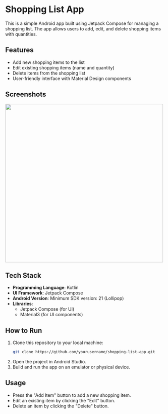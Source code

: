 # Shopping List App

This is a simple Android app built using Jetpack Compose for managing a shopping list. The app allows users to add, edit, and delete shopping items with quantities.

## Features

- Add new shopping items to the list
- Edit existing shopping items (name and quantity)
- Delete items from the shopping list
- User-friendly interface with Material Design components

## Screenshots

<img src="https://github.com/user-attachments/assets/9930225c-b9e6-45bf-880a-09eb7d1a78ea
" width="500" />

## Tech Stack

- **Programming Language**: Kotlin
- **UI Framework**: Jetpack Compose
- **Android Version**: Minimum SDK version: 21 (Lollipop)
- **Libraries**: 
  - Jetpack Compose (for UI)
  - Material3 (for UI components)

## How to Run

1. Clone this repository to your local machine:
    ```bash
    git clone https://github.com/yourusername/shopping-list-app.git
    ```
2. Open the project in Android Studio.
3. Build and run the app on an emulator or physical device.

## Usage

- Press the "Add Item" button to add a new shopping item.
- Edit an existing item by clicking the "Edit" button.
- Delete an item by clicking the "Delete" button.

